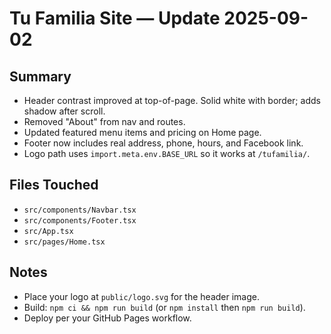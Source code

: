 # Tu Familia Site — Update 2025-09-02

## Summary
- Header contrast improved at top-of-page. Solid white with border; adds shadow after scroll.
- Removed "About" from nav and routes.
- Updated featured menu items and pricing on Home page.
- Footer now includes real address, phone, hours, and Facebook link.
- Logo path uses `import.meta.env.BASE_URL` so it works at `/tufamilia/`.

## Files Touched
- `src/components/Navbar.tsx`
- `src/components/Footer.tsx`
- `src/App.tsx`
- `src/pages/Home.tsx`

## Notes
- Place your logo at `public/logo.svg` for the header image.
- Build: `npm ci && npm run build` (or `npm install` then `npm run build`).
- Deploy per your GitHub Pages workflow.

